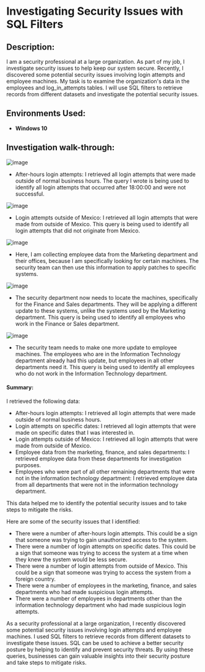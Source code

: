<h1>Investigating Security Issues with SQL Filters</h1>

<h2>Description:</h2>

I am a security professional at a large organization. As part of my job, I investigate security issues to help keep our system secure. Recently, I discovered some potential security issues involving login attempts and employee machines.
My task is to examine the organization's data in the employees and log_in_attempts tables. I will use SQL filters to retrieve records from different datasets and investigate the potential security issues.

<h2>Environments Used:</h2>

- <b>Windows 10</b>

<h2>Investigation walk-through:</h2>

![image](https://github.com/ktwindisch/Investigating-Security-Issues-with-SQL-Filters/assets/56203054/50c79c33-349a-47db-85d4-c8858ac359ee)
- After-hours login attempts: I retrieved all login attempts that were made outside of normal business hours. The query I wrote is being used to identify all login attempts that occurred after 18:00:00 and were not successful.

![image](https://github.com/ktwindisch/Investigating-Security-Issues-with-SQL-Filters/assets/56203054/1f71d11c-8f74-4c16-b17d-17cc4a85d721)
- Login attempts outside of Mexico: I retrieved all login attempts that were made from outside of Mexico. This query is being used to identify all login attempts that did not originate from Mexico.

![image](https://github.com/ktwindisch/Investigating-Security-Issues-with-SQL-Filters/assets/56203054/3d312d7d-b885-4a8f-8e4a-8215cfaaea46)
- Here, I am collecting employee data from the Marketing department and their offices, because I am specifically looking for certain machines. The security team can then use this information to apply patches to specific systems.

![image](https://github.com/ktwindisch/Investigating-Security-Issues-with-SQL-Filters/assets/56203054/47f00c0f-e90f-47ec-b37a-1caca8b9b993)
- The security department now needs to locate the machines, specifically for the Finance and Sales departments. They will be applying a different update to these systems, unlike the systems used by the Marketing department. This query is being used to identify all employees who work in the Finance or Sales department.

![image](https://github.com/ktwindisch/Investigating-Security-Issues-with-SQL-Filters/assets/56203054/c8df022e-7840-4f25-ac7b-c21461da06f2)
- The security team needs to make one more update to employee machines. The employees who are in the Information Technology department already had this update, but employees in all other departments need it. This query is being used to identify all employees who do not work in the Information Technology department.

<h4> Summary:  </h4>

I retrieved the following data:<br/>
<ul>
<li>After-hours login attempts: I retrieved all login attempts that were made outside of normal business hours.</li>
<li>Login attempts on specific dates: I retrieved all login attempts that were made on specific dates that I was interested in.</li>
<li>Login attempts outside of Mexico: I retrieved all login attempts that were made from outside of Mexico.</li>
<li>Employee data from the marketing, finance, and sales departments: I retrieved employee data from these departments for investigation purposes.</li>
<li>Employees who were part of all other remaining departments that were not in the information technology department: I retrieved employee data from all departments that were not in the information technology department.</li></ul>

This data helped me to identify the potential security issues and to take steps to mitigate the risks.<br/>

Here are some of the security issues that I identified:<br/>
<ul>
<li>There were a number of after-hours login attempts. This could be a sign that someone was trying to gain unauthorized access to the system.</li>
<li>There were a number of login attempts on specific dates. This could be a sign that someone was trying to access the system at a time when they knew the system would be less secure.</li>
<li>There were a number of login attempts from outside of Mexico. This could be a sign that someone was trying to access the system from a foreign country.</li>
<li>There were a number of employees in the marketing, finance, and sales departments who had made suspicious login attempts.</li>
<li>There were a number of employees in departments other than the information technology department who had made suspicious login attempts.</li>
</ul>

As a security professional at a large organization, I recently discovered some potential security issues involving login attempts and employee machines. I used SQL filters to retrieve records from different datasets to investigate these issues.
SQL can be used to achieve a better security posture by helping to identify and prevent security threats. By using these queries, businesses can gain valuable insights into their security posture and take steps to mitigate risks.

